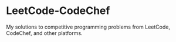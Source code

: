 # LeetCode-CodeChef
My solutions to competitive programming problems from LeetCode, CodeChef, and other platforms.
